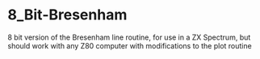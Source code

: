 # 8_Bit-Bresenham
8 bit version of the Bresenham line routine, for use in a ZX Spectrum, but should work with any Z80 computer with modifications to the plot routine
